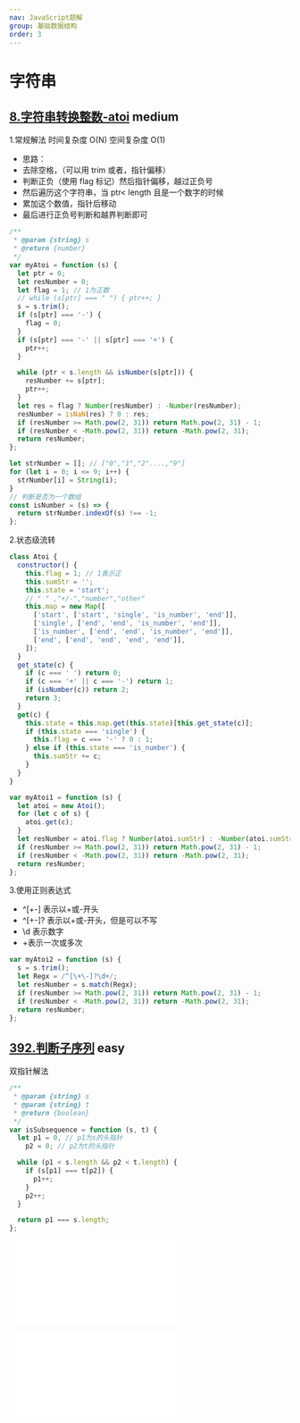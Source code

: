 ```yaml
---
nav: JavaScript题解
group: 基础数据结构
order: 3
---
```


# 字符串

## [8.字符串转换整数-atoi](https://leetcode.cn/problems/string-to-integer-atoi/) <Badge type="warning">medium</Badge>

1.常规解法
时间复杂度 O(N)
空间复杂度 O(1)

- 思路：
- 去除空格，（可以用 trim 或者，指针偏移）
- 判断正负（使用 flag 标记）然后指针偏移，越过正负号
- 然后遍历这个字符串，当 ptr\< length 且是一个数字的时候
- 累加这个数值，指针后移动
- 最后进行正负号判断和越界判断即可

```js
/**
 * @param {string} s
 * @return {number}
 */
var myAtoi = function (s) {
  let ptr = 0;
  let resNumber = 0;
  let flag = 1; // 1为正数
  // while (s[ptr] === " ") { ptr++; }
  s = s.trim();
  if (s[ptr] === '-') {
    flag = 0;
  }
  if (s[ptr] === '-' || s[ptr] === '+') {
    ptr++;
  }

  while (ptr < s.length && isNumber(s[ptr])) {
    resNumber += s[ptr];
    ptr++;
  }
  let res = flag ? Number(resNumber) : -Number(resNumber);
  resNumber = isNaN(res) ? 0 : res;
  if (resNumber >= Math.pow(2, 31)) return Math.pow(2, 31) - 1;
  if (resNumber < -Math.pow(2, 31)) return -Math.pow(2, 31);
  return resNumber;
};

let strNumber = []; // ["0","1","2"....,"9"]
for (let i = 0; i <= 9; i++) {
  strNumber[i] = String(i);
}
// 判断是否为一个数组
const isNumber = (s) => {
  return strNumber.indexOf(s) !== -1;
};
```

2.状态级流转

```js
class Atoi {
  constructor() {
    this.flag = 1; // 1表示正
    this.sumStr = '';
    this.state = 'start';
    // " " ,"+/-","number","other"
    this.map = new Map([
      ['start', ['start', 'single', 'is_number', 'end']],
      ['single', ['end', 'end', 'is_number', 'end']],
      ['is_number', ['end', 'end', 'is_number', 'end']],
      ['end', ['end', 'end', 'end', 'end']],
    ]);
  }
  get_state(c) {
    if (c === ' ') return 0;
    if (c === '+' || c === '-') return 1;
    if (isNumber(c)) return 2;
    return 3;
  }
  get(c) {
    this.state = this.map.get(this.state)[this.get_state(c)];
    if (this.state === 'single') {
      this.flag = c === '-' ? 0 : 1;
    } else if (this.state === 'is_number') {
      this.sumStr += c;
    }
  }
}

var myAtoi1 = function (s) {
  let atoi = new Atoi();
  for (let c of s) {
    atoi.get(c);
  }
  let resNumber = atoi.flag ? Number(atoi.sumStr) : -Number(atoi.sumStr);
  if (resNumber >= Math.pow(2, 31)) return Math.pow(2, 31) - 1;
  if (resNumber < -Math.pow(2, 31)) return -Math.pow(2, 31);
  return resNumber;
};
```

3.使用正则表达式

- ^[\+\-] 表示以+或-开头
- ^[\+\-]? 表示以+或-开头，但是可以不写
- \d 表示数字
- +表示一次或多次

```js
var myAtoi2 = function (s) {
  s = s.trim();
  let Regx = /^[\+\-]?\d+/;
  let resNumber = s.match(Regx);
  if (resNumber >= Math.pow(2, 31)) return Math.pow(2, 31) - 1;
  if (resNumber < -Math.pow(2, 31)) return -Math.pow(2, 31);
  return resNumber;
};
```

## [392.判断子序列](https://leetcode.cn/problems/is-subsequence/) <Badge type="success">easy</Badge>

双指针解法

```js
/**
 * @param {string} s
 * @param {string} t
 * @return {boolean}
 */
var isSubsequence = function (s, t) {
  let p1 = 0, // p1为s的头指针
    p2 = 0; // p2为t的头指针

  while (p1 < s.length && p2 < t.length) {
    if (s[p1] === t[p2]) {
      p1++;
    }
    p2++;
  }

  return p1 === s.length;
};
```

<embed src="@/example/字符串/387.字符串中的第一个唯一字符.md"></embed>

<embed src="@/example/字符串/151.反转字符串中的单词.md"></embed>
